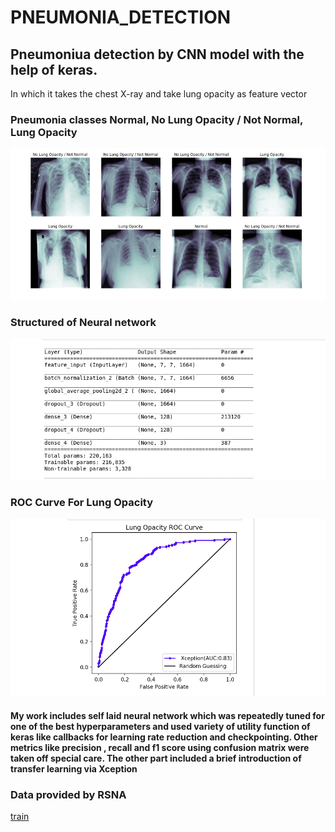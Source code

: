 # PNEUMONIA_DETECTION
## Pneumoniua detection by CNN model with the help of keras. 
In which it takes the chest X-ray and take lung opacity as feature vector 
### Pneumonia classes Normal, No Lung Opacity / Not Normal, Lung Opacity
![IMAGE](https://github.com/Gulshan-gaur/PNEUMONIA_DETECTION/blob/master/images/Screenshot%20from%202019-11-11%2011-57-56.png)
### Structured of Neural network 
![IMAGE](https://github.com/Gulshan-gaur/PNEUMONIA_DETECTION/blob/master/images/Screenshot%20from%202019-11-11%2011-58-16.png)

### ROC Curve For Lung Opacity
![IMAGE](https://github.com/Gulshan-gaur/PNEUMONIA_DETECTION/blob/master/images/Screenshot%20from%202019-11-11%2012-00-12.png)

#### My work includes self laid neural network which was repeatedly tuned for one of the best hyperparameters and used variety of utility function of keras like callbacks for learning rate reduction and checkpointing. Other metrics like precision , recall and f1 score using confusion matrix were taken off special care. The other part included a brief introduction of transfer learning via Xception 

### Data provided by RSNA 
[train](https://drive.google.com/open?id=1anjwft3kynzobdrq3nzvptbftpxfos9q)
